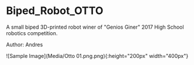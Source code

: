 # Biped_Robot_OTTO
A small biped 3D-printed robot winer of "Genios Giner" 2017 High School robotics competition.

Author: Andres


![Sample Image](Media/Otto 01.png.png){:height="200px" width="400px"}